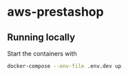 # aws-prestashop

## Running locally

Start the containers with
```bash
docker-compose --env-file .env.dev up
```